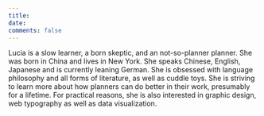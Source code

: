 ```yaml
---
title:  
date: 
comments: false
---
```

Lucia is a slow learner, a born skeptic, and an not-so-planner planner.
She was born in China and lives in New York. She speaks Chinese, English, Japanese and is currently leaning German. 
She is obsessed with language philosophy and all forms of literature, as well as cuddle toys. 
She is striving to learn more about how planners can do better in their work, presumably for a lifetime. For practical reasons, she is also interested in graphic design, web typography as well as data visualization. 